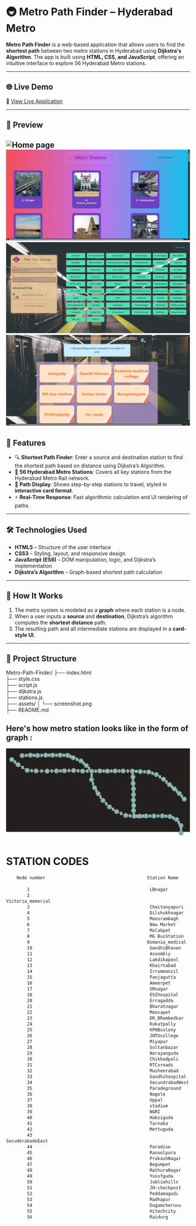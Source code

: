 # 🚇 Metro Path Finder – Hyderabad Metro 

**Metro Path Finder** is a web-based application that allows users to find the **shortest path** between two metro stations in Hyderabad using **Dijkstra's Algorithm**. The app is built using **HTML, CSS, and JavaScript**, offering an intuitive interface to explore 56 Hyderabad Metro stations.

---

## 🌐 Live Demo
🔗 [View Live Application](https://nikhil-karoriya.github.io/Metro-Path-Finder/) <!-- Replace with actual link if hosted -->

---

## 📸 Preview

![Home page](docs/pics/Home.png)
![stations card](docs/pics/stations.png)
![station form](docs/pics/paths.png)
![route](docs/pics/route.png)
---

## 🚀 Features

- 🔍 **Shortest Path Finder**: Enter a source and destination station to find the shortest path based on distance using Dijkstra’s Algorithm.
- 📍 **56 Hyderabad Metro Stations**: Covers all key stations from the Hyderabad Metro Rail network.
- 🧭 **Path Display**: Shows step-by-step stations to travel, styled in **interactive card format**.
- ⚡ **Real-Time Response**: Fast algorithmic calculation and UI rendering of paths.
---

## 🛠️ Technologies Used

- **HTML5** – Structure of the user interface  
- **CSS3** – Styling, layout, and responsive design  
- **JavaScript (ES6)** – DOM manipulation, logic, and Dijkstra’s implementation  
- **Dijkstra’s Algorithm** – Graph-based shortest path calculation  

---

## 🧠 How It Works

1. The metro system is modeled as a **graph** where each station is a node.
2. When a user inputs a **source** and **destination**, Dijkstra’s algorithm computes the **shortest distance** path.
3. The resulting path and all intermediate stations are displayed in a **card-style UI**.

---

## 📂 Project Structure

Metro-Path-Finder/
├── index.html           
├── style.css            
├── script.js            
├── dijkstra.js          
├── stations.js          
├── assets/
│   └── screenshot.png   
├── README.md            


## Here's how metro station looks like in the form of graph :

![alt text](https://github.com/Nikhil-karoriya/HYD-Metro_Dijkstra-s_Algorithm/blob/main/graph_representation.png?)

# STATION CODES
        Node number                                       Station Name
        
            1                                              LBnagar
            2                                              Victoria_memorial
            3                                              Chaitanyapuri
            4                                              Dilshukhnagar
            5                                              Moosrambagh
            6                                              New Market
            7                                              Malakpet
            8                                              MG BusStation
            9                                             Osmania_medical
            10                                             GandhiBhavan
            11                                             Assembly
            12                                             Lakdikapool
            13                                             Khairtabad
            14                                             Irrummanzil
            15                                             Panjagutta
            16                                             Ameerpet
            17                                             SRnagar
            18                                             ESIhospital
            20                                             Erragadda
            21                                             Bharatnagar
            22                                             Moosapet
            23                                             DR_BRambedkar
            24                                             Kukatpally
            25                                             KPHBcolony
            26                                             JNTUcollege
            27                                             Miyapur
            28                                             Sultanbazar
            29                                             Narayanguda
            30                                             Chikkadpali
            31                                             RTCxroads
            32                                             Musheerabad
            33                                             Gandhihospital
            34                                             SecundrabadWest
            35                                             Paradeground
            36                                             Nagole
            37                                             Uppal
            38                                             stadium
            39                                             NGRI
            40                                             Habsiguda
            41                                             Tarnaka
            42                                             Mettuguda
            43                                             SecuderabadeEast
            44                                             Paradise
            45                                             Rasoolpura
            46                                             PrakashNagar
            47                                             Begumpet
            48                                             MathuraNagar
            49                                             Yusufguda
            50                                             Jubliehills
            51                                             JH-checkpost
            52                                             Peddamagudi
            53                                             Madhapur
            54                                             Dugamcheruvu
            55                                             Hitechcity
            56                                             Raidurg
